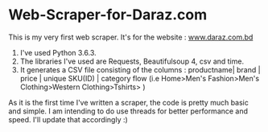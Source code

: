



# Web-Scraper-for-Daraz.com



This is my very first web scraper. It's for the website :  www.daraz.com.bd

1. I've used Python 3.6.3. 
2. The libraries I've used are Requests, Beautifulsoup 4, csv and time.
3. It generates a CSV file consisting of the columns : 
   productname| brand | price | unique SKU(ID) | category flow (i.e Home>Men's Fashion>Men's Clothing>Western Clothing>Tshirts> )
   
 As it is the first time I've written a scraper, the code is pretty much basic and simple. I am intending to do use threads for better performance and speed. I'll update that accordingly :)
